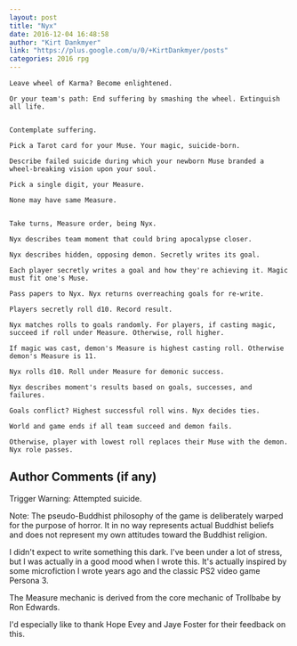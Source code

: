 ```yaml
---
layout: post
title: "Nyx"
date: 2016-12-04 16:48:58
author: "Kirt Dankmyer"
link: "https://plus.google.com/u/0/+KirtDankmyer/posts"
categories: 2016 rpg
---
```

```
Leave wheel of Karma? Become enlightened.

Or your team's path: End suffering by smashing the wheel. Extinguish all life.


Contemplate suffering.

Pick a Tarot card for your Muse. Your magic, suicide-born. 

Describe failed suicide during which your newborn Muse branded a wheel-breaking vision upon your soul.

Pick a single digit, your Measure. 

None may have same Measure. 


Take turns, Measure order, being Nyx.

Nyx describes team moment that could bring apocalypse closer.

Nyx describes hidden, opposing demon. Secretly writes its goal. 

Each player secretly writes a goal and how they're achieving it. Magic must fit one's Muse. 

Pass papers to Nyx. Nyx returns overreaching goals for re-write.

Players secretly roll d10. Record result.

Nyx matches rolls to goals randomly. For players, if casting magic, succeed if roll under Measure. Otherwise, roll higher. 

If magic was cast, demon's Measure is highest casting roll. Otherwise demon's Measure is 11.

Nyx rolls d10. Roll under Measure for demonic success.

Nyx describes moment's results based on goals, successes, and failures. 

Goals conflict? Highest successful roll wins. Nyx decides ties. 
 
World and game ends if all team succeed and demon fails.
 
Otherwise, player with lowest roll replaces their Muse with the demon. Nyx role passes. 

```
## Author Comments (if any)

Trigger Warning: Attempted suicide.

Note: The pseudo-Buddhist philosophy of the game is deliberately warped for the purpose of horror. It in no way represents actual Buddhist beliefs and does not represent my own attitudes toward the Buddhist religion.

I didn't expect to write something this dark. I've been under a lot of stress, but I was actually in a good mood when I wrote this. It's actually inspired by some microfiction I wrote years ago and the classic PS2 video game Persona 3. 

The Measure mechanic is derived from the core mechanic of Trollbabe by Ron Edwards. 

I'd especially like to thank Hope Evey and Jaye Foster for their feedback on this.
